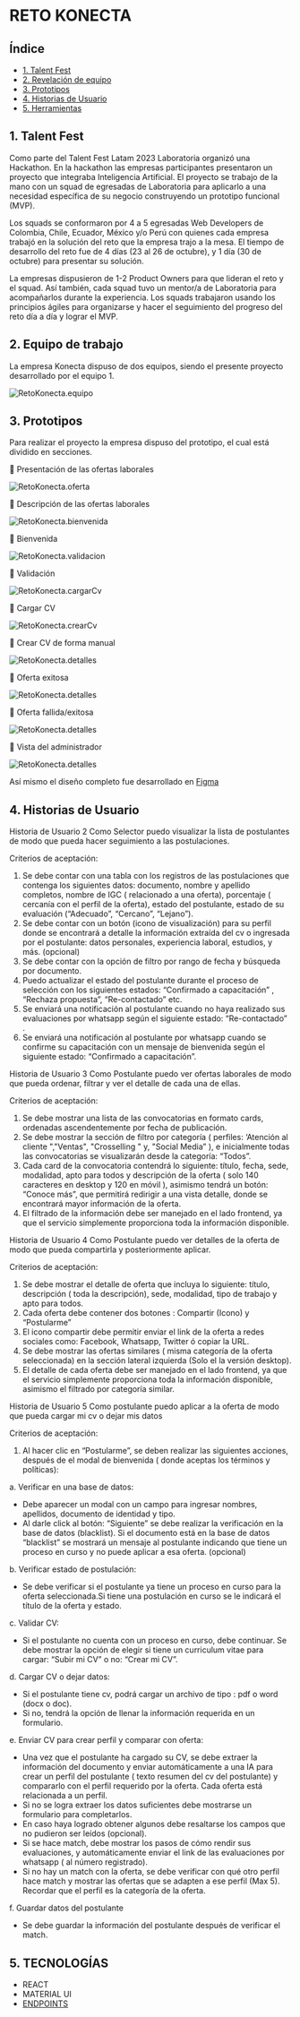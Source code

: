 # RETO KONECTA  

## Índice

- [1. Talent Fest](#1-talent-fest)
- [2. Revelación de equipo](#2-revelación-de-equipo)
- [3. Prototipos](#3-prototipos)
- [4. Historias de Usuario](#4-historias-de-usuario)
- [5. Herramientas](#5-herramientas)


## 1. Talent Fest 

Como parte del Talent Fest Latam 2023 Laboratoria organizó una Hackathon. En la hackathon las empresas participantes presentaron un proyecto que integraba Inteligencia Artificial. El proyecto se trabajo de la mano con un squad de egresadas de Laboratoria para aplicarlo a una necesidad específica de su negocio construyendo un prototipo funcional (MVP).

Los squads se conformaron por 4 a 5 egresadas Web Developers de Colombia, Chile, Ecuador, México y/o Perú con quienes cada empresa trabajó en la solución del reto que la empresa trajo a la mesa. El tiempo de desarrollo del reto fue de 4 días (23 al 26 de octubre), y 1 día (30 de octubre) para presentar su solución.

La empresas dispusieron de 1-2 Product Owners para que lideran el reto y el squad. Así también, cada squad tuvo un mentor/a de Laboratoria para acompañarlos durante la experiencia. Los squads trabajaron usando los principios ágiles para organizarse y hacer el seguimiento del progreso del reto día a día y lograr el MVP.  

## 2. Equipo de trabajo

La empresa Konecta dispuso de dos equipos, siendo el presente proyecto desarrollado por el equipo 1.

![RetoKonecta.equipo](src/assets/img/equipo.PNG)


## 3. Prototipos

Para realizar el proyecto la empresa dispuso del prototipo, el cual está dividido en secciones.

🌱 Presentación de las ofertas laborales

![RetoKonecta.oferta](src/assets/img/portada.PNG)

🌱 Descripción de las ofertas laborales 

![RetoKonecta.bienvenida](src/assets/img/descripcion_oferta.PNG)

🌱 Bienvenida

![RetoKonecta.validacion](src/assets/img/modal.PNG)

🌱 Validación

![RetoKonecta.cargarCv](src/assets/img/modal.PNG)

🌱 Cargar CV

![RetoKonecta.crearCv](src/assets/img/cargarCV.PNG)

🌱 Crear CV de forma manual

![RetoKonecta.detalles](src/assets/img/manualCv.PNG)

🌱 Oferta exitosa 

![RetoKonecta.detalles](src/assets/img/evaluacion_exitosa.PNG)

🌱 Oferta fallida/exitosa

![RetoKonecta.detalles](src/assets/img/evaluacion_fallida.PNG)

🌱 Vista del administrador

![RetoKonecta.detalles](src/assets/img/administrador.PNG)


Así mismo el diseño completo fue desarrollado en [Figma](https://www.figma.com/file/4KNUPIHBfQ9rbqWJUz3ke6/Hackathon-Laboratoria-%F0%9F%A9%B7%F0%9F%92%9B?type=design&node-id=0-1&mode=design&t=GTegUlktvrbvo5LB-0)


## 4. Historias de Usuario

Historia de Usuario 2
Como Selector puedo visualizar la lista de postulantes de modo que pueda hacer seguimiento a las postulaciones.

Criterios de aceptación:
1. Se debe contar con una tabla con los registros de las postulaciones que contenga los siguientes datos: documento, nombre y apellido completos, nombre de IGC ( relacionado a una oferta), porcentaje ( cercanía con el perfil de la oferta), estado del postulante, estado de su evaluación (“Adecuado”, “Cercano”, “Lejano”).
2. Se debe contar con un botón (icono de visualización) para su perfil donde se encontrará a detalle la información extraída del cv o ingresada por el postulante: datos personales, experiencia laboral, estudios, y más. (opcional)
2. Se debe contar con la opción de filtro por rango de fecha y búsqueda por documento.
3. Puedo actualizar el estado del postulante durante el proceso de selección con los siguientes estados: “Confirmado a capacitación” , “Rechaza propuesta”, “Re-contactado” etc.
4. Se enviará una notificación al postulante cuando no haya realizado sus evaluaciones por whatsapp según el siguiente estado: “Re-contactado” .
5. Se enviará una notificación al postulante por whatsapp cuando se confirme su capacitación con un mensaje de bienvenida según el siguiente estado: “Confirmado a capacitación”.

Historia de Usuario 3
Como Postulante puedo ver ofertas laborales de modo que pueda ordenar, filtrar y ver el detalle de cada una de ellas. 

Criterios de aceptación:
1. Se debe mostrar una lista de las convocatorias en formato cards, ordenadas ascendentemente por fecha de publicación.
2. Se debe mostrar la sección de filtro por categoría ( perfiles: ‘Atención al cliente ","Ventas", "Crosselling " y, "Social Media” ), e inicialmente todas las convocatorias se visualizarán desde la categoría: “Todos”.
3. Cada card de la convocatoria contendrá lo siguiente: título, fecha, sede, modalidad, apto para todos y descripción de la oferta ( solo 140 caracteres en desktop y 120 en móvil ), asimismo tendrá un botón: “Conoce más”, que permitirá redirigir a una vista detalle, donde se encontrará mayor información de la oferta.
4. El filtrado de la información debe ser manejado en el lado frontend, ya que el servicio simplemente proporciona toda la información disponible.

Historia de Usuario 4
Como Postulante puedo ver detalles de la oferta de modo que pueda compartirla y posteriormente aplicar. 

Criterios de aceptación:
1. Se debe mostrar el detalle de oferta que incluya lo siguiente: título, descripción ( toda la descripción), sede, modalidad, tipo de trabajo y apto para todos.
2. Cada oferta debe contener dos botones : Compartir (Icono) y “Postularme”
3. El icono compartir debe permitir enviar el link de la oferta a redes sociales como: Facebook, Whatsapp, Twitter ó copiar la URL.
4. Se debe mostrar las ofertas similares ( misma categoría de la oferta seleccionada) en la sección lateral izquierda (Solo el la versión desktop).
5. El detalle de cada oferta debe ser manejado en el lado frontend, ya que el servicio simplemente proporciona toda la información disponible, asimismo el filtrado por categoría similar.

Historia de Usuario 5
Como postulante puedo aplicar a la oferta de modo que pueda cargar mi cv o dejar mis datos

Criterios de aceptación:
1. Al hacer clic en “Postularme”, se deben realizar las siguientes acciones, después de el modal de bienvenida ( donde aceptas los términos y políticas):

a. Verificar en una base de datos:
- Debe aparecer un modal con un campo para ingresar nombres, apellidos, documento de identidad y tipo.
- Al darle click al botón: “Siguiente” se debe realizar la verificación en la base de datos (blacklist). Si el documento está en la base de datos “blacklist” se mostrará un mensaje al postulante indicando que tiene un proceso en curso y no puede aplicar a esa oferta. (opcional)

b. Verificar estado de postulación:
- Se debe verificar si el postulante ya tiene un proceso en curso para la oferta seleccionada.Si tiene una postulación en curso se le indicará el título de la oferta y estado.

c. Validar CV:
- Si el postulante no cuenta con un proceso en curso, debe continuar. Se debe mostrar la opción de elegir si tiene un curriculum vitae para cargar: “Subir mi CV” o no: “Crear mi CV”.

d. Cargar CV o dejar datos:
- Si el postulante tiene cv, podrá cargar un archivo de tipo : pdf o word (docx o doc).
- Si no, tendrá la opción de llenar la información requerida en un formulario.

e. Enviar CV para crear perfil y comparar con oferta:
- Una vez que el postulante ha cargado su CV, se debe extraer la información del documento y enviar automáticamente a una IA para crear un perfil del postulante ( texto resumen del cv del postulante) y compararlo con el perfil requerido por la oferta. Cada oferta está relacionada a un perfil.
- Si no se logra extraer los datos suficientes debe mostrarse un formulario para completarlos.
- En caso haya logrado obtener algunos debe resaltarse los campos que no pudieron ser leídos (opcional).
- Si se hace match, debe mostrar los pasos de cómo rendir sus evaluaciones, y automáticamente enviar el link de las evaluaciones por whatsapp ( al número registrado).
- Si no hay un match con la oferta, se debe verificar con qué otro perfil hace match y mostrar las ofertas que se adapten a ese perfil (Max 5). Recordar que el perfil es la categoría de la oferta.

f. Guardar datos del postulante
- Se debe guardar la información del postulante después de verificar el match.

## 5. TECNOLOGÍAS

- REACT
- MATERIAL UI
- [ENDPOINTS](https://documenter.getpostman.com/view/17741188/2s9YJez2Bq#5c4bd7fc-95fc-4388-90a4-ec28c872c0d4)












